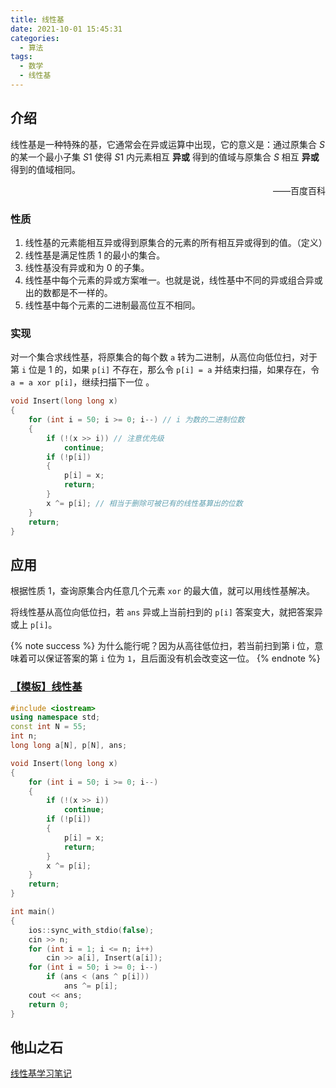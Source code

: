 ```yaml
---
title: 线性基
date: 2021-10-01 15:45:31
categories:
  - 算法
tags:
  - 数学
  - 线性基
---
```

## 介绍

线性基是一种特殊的基，它通常会在异或运算中出现，它的意义是：通过原集合 $S$ 的某一个最小子集 $S1$ 使得 $S1$ 内元素相互 **异或** 得到的值域与原集合 $S$ 相互 **异或** 得到的值域相同。

<p align="right">——百度百科</p>

### 性质

1. 线性基的元素能相互异或得到原集合的元素的所有相互异或得到的值。（定义）
2. 线性基是满足性质 1 的最小的集合。
3. 线性基没有异或和为 $0$ 的子集。
4. 线性基中每个元素的异或方案唯一。也就是说，线性基中不同的异或组合异或出的数都是不一样的。
5. 线性基中每个元素的二进制最高位互不相同。

### 实现

对一个集合求线性基，将原集合的每个数 `a` 转为二进制，从高位向低位扫，对于第 `i` 位是 $1$ 的，如果 `p[i]` 不存在，那么令 `p[i] = a` 并结束扫描，如果存在，令 `a = a xor p[i]`，继续扫描下一位 。

```cpp
void Insert(long long x)
{
    for (int i = 50; i >= 0; i--) // i 为数的二进制位数
    {
        if (!(x >> i)) // 注意优先级
            continue;
        if (!p[i])
        {
            p[i] = x;
            return;
        }
        x ^= p[i]; // 相当于删除可被已有的线性基算出的位数
    }
    return;
}
```

## 应用

根据性质 1，查询原集合内任意几个元素 `xor` 的最大值，就可以用线性基解决。

将线性基从高位向低位扫，若 `ans` 异或上当前扫到的 `p[i]` 答案变大，就把答案异或上 `p[i]`。

{% note success %}
为什么能行呢？因为从高往低位扫，若当前扫到第 i 位，意味着可以保证答案的第 `i` 位为 `1`，且后面没有机会改变这一位。
{% endnote %}

### [【模板】线性基](https://www.luogu.com.cn/problem/P3812)

```cpp
#include <iostream>
using namespace std;
const int N = 55;
int n;
long long a[N], p[N], ans;

void Insert(long long x)
{
    for (int i = 50; i >= 0; i--)
    {
        if (!(x >> i))
            continue;
        if (!p[i])
        {
            p[i] = x;
            return;
        }
        x ^= p[i];
    }
    return;
}

int main()
{
    ios::sync_with_stdio(false);
    cin >> n;
    for (int i = 1; i <= n; i++)
        cin >> a[i], Insert(a[i]);
    for (int i = 50; i >= 0; i--)
        if (ans < (ans ^ p[i]))
            ans ^= p[i];
    cout << ans;
    return 0;
}
```

## 他山之石

[线性基学习笔记](https://oi.men.ci/linear-basis-notes/)